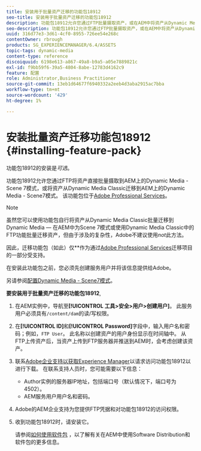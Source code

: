 ```yaml
---
title: 安装用于批量资产迁移的功能包18912
seo-title: 安装用于批量资产迁移的功能包18912
description: 功能包18912允许您通过FTP批量摄取资产，或在AEM中将资产从Dynamic Media Classic迁移到Dynamic Media。 此可选功能包可从Adobe支持中获取。
seo-description: 功能包18912允许您通过FTP批量摄取资产，或在AEM中将资产从Dynamic Media Classic迁移到Dynamic Media。 此可选功能包可从Adobe支持中获取。
uuid: 316d77e3-3d61-4cf0-8955-726ee54e268c
contentOwner: rbrough
products: SG_EXPERIENCEMANAGER/6.4/ASSETS
topic-tags: dynamic-media
content-type: reference
discoiquuid: 6198e613-a867-49a8-b9a5-a05e7889821c
exl-id: f9bb59f6-39a5-4804-8abe-12783d4162c9
feature: 配置
role: Administrator,Business Practitioner
source-git-commit: 13eb1d64677f6940332a2eeb4d3aba2915ac7bba
workflow-type: tm+mt
source-wordcount: '429'
ht-degree: 1%

---
```


# 安装批量资产迁移功能包18912 {#installing-feature-pack}

功能包18912的安装是&#x200B;_可选_。

功能包18912允许您通过FTP将资产直接批量摄取到AEM上的Dynamic Media - Scene 7模式，或将资产从Dynamic Media Classic迁移到AEM上的Dynamic Media - Scene7模式。 该功能包位于[Adobe Professional Services](https://www.adobe.com/experience-cloud/consulting-services.html)。

>[!NOTE]
>
>虽然您可以使用功能包自行将资产从Dynamic Media Classic批量迁移到Dynamic Media — 在AEM中为Scene 7模式或使用Dynamic Media Classic中的FTP功能批量迁移资产，但由于涉及的复杂性，Adobe不建议使用&#x200B;*not*&#x200B;此方法。
>
>因此，迁移功能包（如此）仅&#x200B;**&#x200B;作为通过[Adobe Professional Services](https://www.adobe.com/experience-cloud/consulting-services.html)迁移项目的一部分受支持。

在安装此功能包之前，您必须先创建服务用户并将该信息提供给Adobe。

另请参阅[配置Dynamic Media - Scene7模式](https://helpx.adobe.com/experience-manager/6-4/assets/using/config-dms7.html)。

**要安装用于批量资产迁移的功能包18912**,

1. 在AEM实例中，导航至&#x200B;**[!UICONTROL 工具>安全>用户>创建用户]**。 此服务用户必须具有`/content/dam`的读/写权限。
1. 在&#x200B;**[!UICONTROL ID]**&#x200B;和&#x200B;**[!UICONTROL Password]**&#x200B;字段中，输入用户名和密码；例如，`FTP User`。 此名称以创建资产的用户身份显示在时间轴中。 从FTP上传资产后，当资产上传到FTP服务器并推送到AEM时，会考虑创建该资产。
1. 联系[Adobe企业支持以获取Experience Manager](https://helpx.adobe.com/cn/contact/enterprise-support.ec.html)以请求访问功能包18912以进行下载。 在联系支持人员时，您可能需要以下信息：

   * Author实例的服务器IP地址，包括端口号（默认情况下，端口号为4502）。
   * AEM服务用户用户名和密码。

1. Adobe的AEM企业支持为您提供FTP凭据和对功能包18912的访问权限。

1. 收到功能包18912时，请安装它。

   请参阅[如何使用软件包](/help/sites-administering/package-manager.md) ，以了解有关在AEM中使用Software Distribution和软件包的更多信息。
